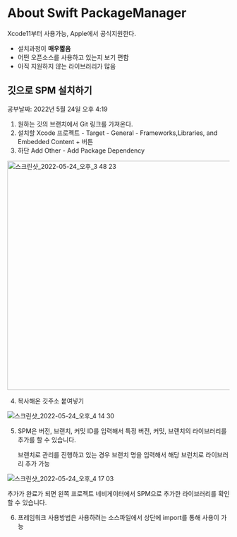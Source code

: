 # About Swift PackageManager

Xcode11부터 사용가능, Apple에서 공식지원한다.

- 설치과정이 **매우짧음**
- 어떤 오픈소스를 사용하고 있는지 보기 편함
- 아직 지원하지 않는 라이브러리가 많음

## 깃으로 SPM 설치하기

공부날짜: 2022년 5월 24일 오후 4:19

1. 원하는 깃의 브랜치에서 Git 링크를 가져온다.
2. 설치할 Xcode 프로젝트 - Target - General - Frameworks,Libraries, and Embedded Content + 버튼
3. 하단 Add Other - Add Package Dependency

<img width="519" alt="스크린샷_2022-05-24_오후_3 48 23" src="https://user-images.githubusercontent.com/76529148/169972685-974d0107-ec62-4d25-b0da-97fdc328ec89.png">
    
4. 복사해온 깃주소 붙여넣기
    
![스크린샷_2022-05-24_오후_4 14 30](https://user-images.githubusercontent.com/76529148/169972677-5c5ca5a0-7077-48ff-abd2-a34fbf1c57e6.png)
    
5. SPM은 버전, 브랜치, 커밋 ID를 입력해서 특정 버전, 커밋, 브랜치의 라이브러리를 추가를 할 수 있습니다.
    
    브랜치로 관리를 진행하고 있는 경우 브랜치 명을 입력해서 해당 브런치로 라이브러리 추가 가능
    
![스크린샷_2022-05-24_오후_4 17 03](https://user-images.githubusercontent.com/76529148/169972669-00e8652b-6711-4fce-b609-55e5d0ee5daf.png)

추가가 완료가 되면 왼쪽 프로젝트 네비게이터에서 SPM으로 추가한 라이브러리를 확인 할 수 있습니다.

6. 프레임워크 사용방법은 사용하려는 소스파일에서 상단에 import를 통해 사용이 가능
